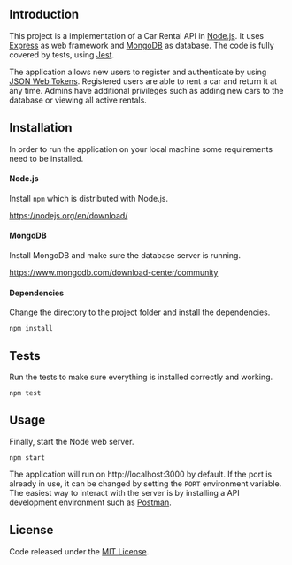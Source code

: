 ## Introduction

This project is a implementation of a Car Rental API in [Node.js](https://nodejs.org/en/).
It uses [Express](https://expressjs.com/) as web framework and [MongoDB](https://www.mongodb.com/) as database.
The code is fully covered by tests, using [Jest](https://jestjs.io/).

The application allows new users to register and authenticate by using [JSON Web Tokens](https://jwt.io/).
Registered users are able to rent a car and return it at any time.
Admins have additional privileges such as adding new cars to the database or viewing all active rentals.

## Installation

In order to run the application on your local machine some requirements need to be installed.

#### Node.js

Install `npm` which is distributed with Node.js.

https://nodejs.org/en/download/

#### MongoDB

Install MongoDB and make sure the database server is running.

https://www.mongodb.com/download-center/community

#### Dependencies

Change the directory to the project folder and install the dependencies.

```
npm install
```

## Tests

Run the tests to make sure everything is installed correctly and working.

```
npm test
```

## Usage

Finally, start the Node web server.

```
npm start
```

The application will run on http://localhost:3000 by default.
If the port is already in use, it can be changed by setting the `PORT` environment variable.
The easiest way to interact with the server is by installing a API development environment such as [Postman](https://www.getpostman.com/).

## License

Code released under the [MIT License](https://github.com/nflaig/car-rental-api/blob/master/LICENSE).
